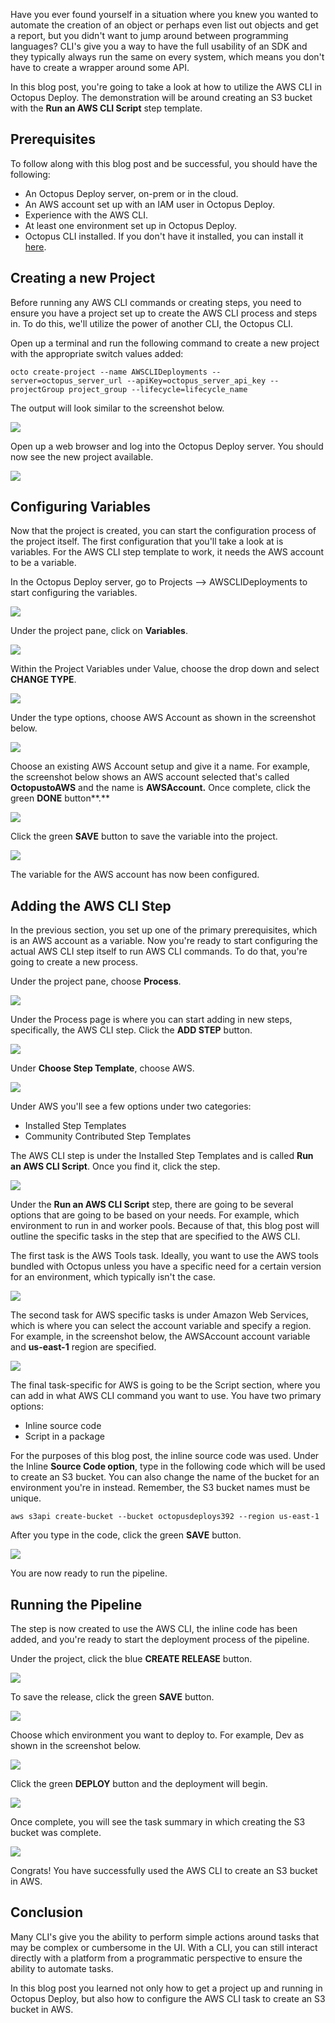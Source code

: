 Have you ever found yourself in a situation where you knew you wanted to automate the creation of an object or perhaps even list out objects and get a report, but you didn't want to jump around between programming languages? CLI's give you a way to have the full usability of an SDK and they typically always run the same on every system, which means you don't have to create a wrapper around some API.

In this blog post, you're going to take a look at how to utilize the AWS CLI in Octopus Deploy. The demonstration will be around creating an S3 bucket with the **Run an AWS CLI Script** step template.

## Prerequisites

To follow along with this blog post and be successful, you should have the following:

- An Octopus Deploy server, on-prem or in the cloud.
- An AWS account set up with an IAM user in Octopus Deploy.
- Experience with the AWS CLI.
- At least one environment set up in Octopus Deploy.
- Octopus CLI installed. If you don't have it installed, you can install it [here](https://octopus.com/downloads/octopuscli).

## Creating a new Project

Before running any AWS CLI commands or creating steps, you need to ensure you have a project set up to create the AWS CLI process and steps in. To do this, we'll utilize the power of another CLI, the Octopus CLI.

Open up a terminal and run the following command to create a new project with the appropriate switch values added:

```
octo create-project --name AWSCLIDeployments --server=octopus_server_url --apiKey=octopus_server_api_key --projectGroup project_group --lifecycle=lifecycle_name
```

The output will look similar to the screenshot below.

![](images/1.png)

Open up a web browser and log into the Octopus Deploy server. You should now see the new project available.

![](images/2.png)

## Configuring Variables

Now that the project is created, you can start the configuration process of the project itself. The first configuration that you'll take a look at is variables. For the AWS CLI step template to work, it needs the AWS account to be a variable.

In the Octopus Deploy server, go to Projects —> AWSCLIDeployments to start configuring the variables.

![](images/3.png)

Under the project pane, click on **Variables**.

![](images/4.png)

Within the Project Variables under Value, choose the drop down and select **CHANGE TYPE**.

![](images/5.png)

Under the type options, choose AWS Account as shown in the screenshot below.

![](images/6.png)

Choose an existing AWS Account setup and give it a name. For example, the screenshot below shows an AWS account selected that's called **OctopustoAWS** and the name is **AWSAccount.** Once complete, click the green **DONE** button**.**

![](images/7.png)

Click the green **SAVE** button to save the variable into the project.

![](images/8.png)

The variable for the AWS account has now been configured.

## Adding the AWS CLI Step

In the previous section, you set up one of the primary prerequisites, which is an AWS account as a variable. Now you're ready to start configuring the actual AWS CLI step itself to run AWS CLI commands. To do that, you're going to create a new process.

Under the project pane, choose **Process**.

![](images/9.png)

Under the Process page is where you can start adding in new steps, specifically, the AWS CLI step. Click the **ADD STEP** button.

![](images/10.png)

Under **Choose Step Template**, choose AWS.

![](images/11.png)

Under AWS you'll see a few options under two categories:

- Installed Step Templates
- Community Contributed Step Templates

The AWS CLI step is under the Installed Step Templates and is called **Run an AWS CLI Script**. Once you find it, click the step.

![](images/12.png)

Under the **Run an AWS CLI Script** step, there are going to be several options that are going to be based on your needs. For example, which environment to run in and worker pools. Because of that, this blog post will outline the specific tasks in the step that are specified to the AWS CLI.

The first task is the AWS Tools task. Ideally, you want to use the AWS tools bundled with Octopus unless you have a specific need for a certain version for an environment, which typically isn't the case.

![](images/13.png)

The second task for AWS specific tasks is under Amazon Web Services, which is where you can select the account variable and specify a region. For example, in the screenshot below, the AWSAccount account variable and **us-east-1** region are specified.

![](images/4.png)

The final task-specific for AWS is going to be the Script section, where you can add in what AWS CLI command you want to use. You have two primary options:

- Inline source code
- Script in a package

For the purposes of this blog post, the inline source code was used. Under the Inline **Source Code option**, type in the following code which will be used to create an S3 bucket. You can also change the name of the bucket for an environment you're in instead. Remember, the S3 bucket names must be unique.

```
aws s3api create-bucket --bucket octopusdeploys392 --region us-east-1
```

After you type in the code, click the green **SAVE** button.

![](images/15.png)

You are now ready to run the pipeline.

## Running the Pipeline

The step is now created to use the AWS CLI, the inline code has been added, and you're ready to start the deployment process of the pipeline. 

Under the project, click the blue **CREATE RELEASE** button.

![](images/16.png)

To save the release, click the green **SAVE** button.

![](images/17.png)

Choose which environment you want to deploy to. For example, Dev as shown in the screenshot below.

![](images/18.png)

Click the green **DEPLOY** button and the deployment will begin.

![](images/19.png)

Once complete, you will see the task summary in which creating the S3 bucket was complete.

![](images/20.png)

Congrats! You have successfully used the AWS CLI to create an S3 bucket in AWS.

## Conclusion

Many CLI's give you the ability to perform simple actions around tasks that may be complex or cumbersome in the UI. With a CLI, you can still interact directly with a platform from a programmatic perspective to ensure the ability to automate tasks.

In this blog post you learned not only how to get a project up and running in Octopus Deploy, but also how to configure the AWS CLI task to create an S3 bucket in AWS.